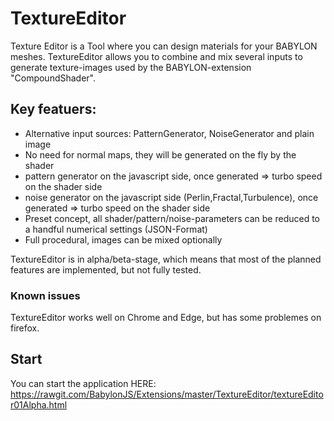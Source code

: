 # TextureEditor

Texture Editor is a Tool where you can design materials for your BABYLON meshes. TextureEditor allows you to combine and mix several inputs to generate texture-images used by the BABYLON-extension "CompoundShader". 

## Key featuers:

* Alternative input sources: PatternGenerator, NoiseGenerator and plain image
* No need for normal maps, they will be generated on the fly by the shader
* pattern generator on the javascript side, once generated => turbo speed on the shader side
* noise generator on the javascript side (Perlin,Fractal,Turbulence), once generated => turbo speed on the shader side
* Preset concept, all shader/pattern/noise-parameters can be reduced to a handful numerical settings (JSON-Format)
* Full procedural, images can be mixed optionally

TextureEditor is in alpha/beta-stage, which means that most of the planned features are implemented, but not fully tested.
### Known issues
TextureEditor works well on Chrome and Edge, but has some problemes on firefox.

## Start
You can start the application HERE: https://rawgit.com/BabylonJS/Extensions/master/TextureEditor/textureEditor01Alpha.html
